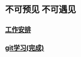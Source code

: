 # 不可预见 不可遇见
[工作安排](https://github.com/AbandonedDrama/nodeJS-study/blob/master/work.js)
---
[git学习(完成)](https://github.com/AbandonedDrama/nodeJS-study/blob/master/gitStudy.js)
---
